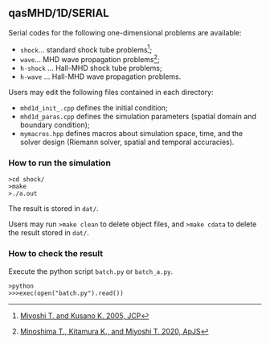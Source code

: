 ## qasMHD/1D/SERIAL
Serial codes for the following one-dimensional problems are available:
- `shock`... standard shock tube problems[^1];
- `wave`... MHD wave propagation problems[^2];
- `h-shock` ... Hall-MHD shock tube problems;
- `h-wave` ... Hall-MHD wave propagation problems.
 
Users may edit the following files contained in each directory:
- `mhd1d_init_.cpp` defines the initial condition;
- `mhd1d_paras.cpp` defines the simulation parameters (spatial domain and boundary condition);
- `mymacros.hpp` defines macros about simulation space, time, and the solver design (Riemann solver, spatial and temporal accuracies).

### How to run the simulation
```
>cd shock/
>make
>./a.out
```

The result is stored in `dat/`.

Users may run `>make clean` to delete object files, and `>make cdata` to delete the result stored in `dat/`.

### How to check the result
Execute the python script `batch.py` or `batch_a.py`.
```
>python
>>>exec(open("batch.py").read())
```

[^1]: [Miyoshi T. and Kusano K. 2005, JCP](https://www.sciencedirect.com/science/article/pii/S0021999105001142?via%3Dihub)
[^2]: [Minoshima T., Kitamura K., and Miyoshi T. 2020, ApJS](https://iopscience.iop.org/article/10.3847/1538-4365/ab8aee/meta)
